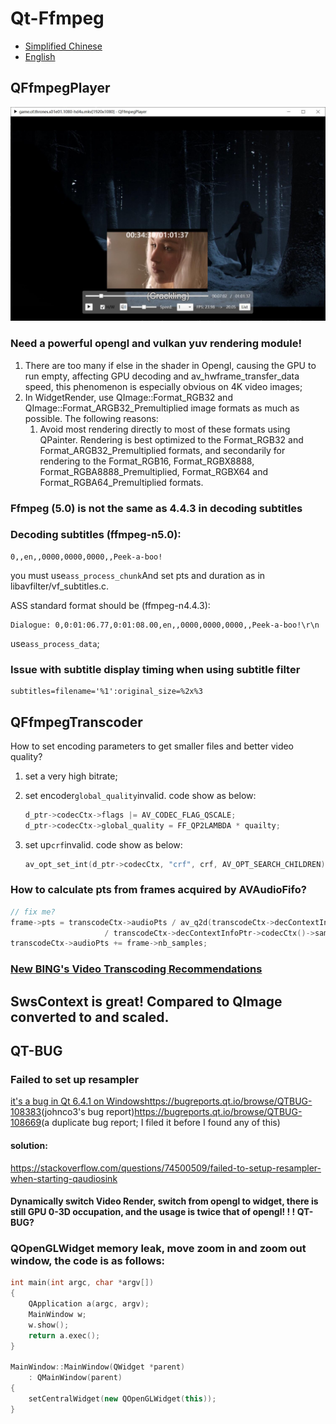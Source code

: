 # Qt-Ffmpeg

-   [Simplified Chinese](README.md)
-   [English](README.en.md)

## QFfmpegPlayer

<div align=center><img src="doc/player.jpeg"></div>

### Need a powerful opengl and vulkan yuv rendering module!

1.  There are too many if else in the shader in Opengl, causing the GPU to run empty, affecting GPU decoding and av_hwframe_transfer_data speed, this phenomenon is especially obvious on 4K video images;
2.  In WidgetRender, use QImage::Format_RGB32 and QImage::Format_ARGB32_Premultiplied image formats as much as possible. The following reasons:
    1.  Avoid most rendering directly to most of these formats using QPainter. Rendering is best optimized to the Format_RGB32  and Format_ARGB32_Premultiplied formats, and secondarily for rendering to the Format_RGB16, Format_RGBX8888,  Format_RGBA8888_Premultiplied, Format_RGBX64 and Format_RGBA64_Premultiplied formats.

### Ffmpeg (5.0) is not the same as 4.4.3 in decoding subtitles

### Decoding subtitles (ffmpeg-n5.0):

    0,,en,,0000,0000,0000,,Peek-a-boo!

you must use`ass_process_chunk`And set pts and duration as in libavfilter/vf_subtitles.c.

ASS standard format should be (ffmpeg-n4.4.3):

    Dialogue: 0,0:01:06.77,0:01:08.00,en,,0000,0000,0000,,Peek-a-boo!\r\n

use`ass_process_data`;

### Issue with subtitle display timing when using subtitle filter

    subtitles=filename='%1':original_size=%2x%3

## QFfmpegTranscoder

How to set encoding parameters to get smaller files and better video quality?

1.  set a very high bitrate;
2.  set encoder`global_quality`invalid. code show as below:

    ```C++
    d_ptr->codecCtx->flags |= AV_CODEC_FLAG_QSCALE;
    d_ptr->codecCtx->global_quality = FF_QP2LAMBDA * quailty;
    ```
3.  set up`crf`invalid. code show as below:

    ```C++
    av_opt_set_int(d_ptr->codecCtx, "crf", crf, AV_OPT_SEARCH_CHILDREN);
    ```

### How to calculate pts from frames acquired by AVAudioFifo?

```C++
// fix me?
frame->pts = transcodeCtx->audioPts / av_q2d(transcodeCtx->decContextInfoPtr->timebase())
                     / transcodeCtx->decContextInfoPtr->codecCtx()->sampleRate();
transcodeCtx->audioPts += frame->nb_samples;
```

### [New BING's Video Transcoding Recommendations](./doc/bing_transcode.md)

## SwsContext is great! Compared to QImage converted to and scaled.

## QT-BUG

### Failed to set up resampler

[it's a bug in Qt 6.4.1 on Windows](https://forum.qt.io/topic/140523/qt-6-x-error-message-qt-multimedia-audiooutput-failed-to-setup-resampler)<https://bugreports.qt.io/browse/QTBUG-108383>(johnco3's bug report)<https://bugreports.qt.io/browse/QTBUG-108669>(a duplicate bug report; I filed it before I found any of this)

#### solution:

<https://stackoverflow.com/questions/74500509/failed-to-setup-resampler-when-starting-qaudiosink>

#### Dynamically switch Video Render, switch from opengl to widget, there is still GPU 0-3D occupation, and the usage is twice that of opengl! ! ! QT-BUG?

### QOpenGLWidget memory leak, move zoom in and zoom out window, the code is as follows:

```C++
int main(int argc, char *argv[])
{
    QApplication a(argc, argv);
    MainWindow w;
    w.show();
    return a.exec();
}

MainWindow::MainWindow(QWidget *parent)
    : QMainWindow(parent)
{
    setCentralWidget(new QOpenGLWidget(this));
}

```
